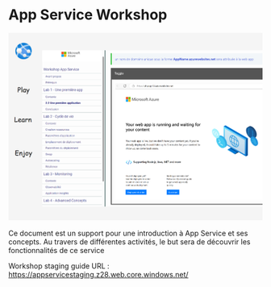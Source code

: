 # App Service Workshop

![AppService Workshop](instructions/media/lab1/readme.png)

Ce document est un support pour une introduction à App Service et ses concepts. Au travers de différentes activités, le but sera de découvrir les fonctionnalités de ce service

Workshop staging guide URL : https://appservicestaging.z28.web.core.windows.net/